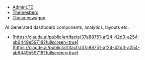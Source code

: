 - [AdminLTE](https://adminlte.io/themes/v3/index.html)
- [Themesberg](https://demo.themesberg.com/volt/pages/dashboard/dashboard.html)
- [Thesmeswagon](https://themewagon.github.io/DashboardKit/)


AI Generated dashboard components, analytics, layouts etc.

- [https://claude.ai/public/artifacts/37a88751-af24-42d3-a254-ab6449e59718?fullscreen=true](https://claude.ai/public/artifacts/37a88751-af24-42d3-a254-ab6449e59718?fullscreen=true)
